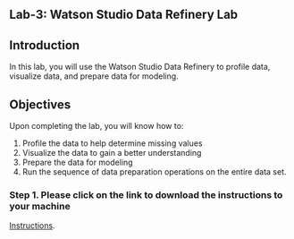 ## Lab-3: Watson Studio Data Refinery Lab

## Introduction
In this lab, you will use the Watson Studio Data Refinery to profile data, visualize data, and prepare data for modeling.   

## Objectives 

Upon completing the lab, you will know how to:
1. Profile the data to help determine missing values
1. Visualize the data to gain a better understanding
1. Prepare the data for modeling
1. Run the sequence of data preparation operations on the entire data set.

### Step 1. Please click on the link to download the instructions to your machine

[Instructions](https://github.com/bleonardb3/AA_9-26/raw/master/Lab-3/Data%20Refinery%20Lab_v5.pdf).
